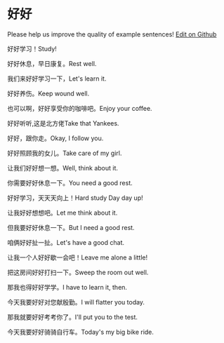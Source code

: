 # 好好

Please help us improve the quality of example sentences! [Edit on Github](https://github.com/jiyushe/jiyu-example-sentence-source/blob/main/chinese/haohao.md)

<p><span class="chinese">好好学习！</span><span class="english">Study!</span></p>

<p><span class="chinese">好好休息，早日康复。</span><span class="english">Rest well.</span></p>

<p><span class="chinese">我们来好好学习一下，</span><span class="english">Let's learn it.</span></p>

<p><span class="chinese">好好养伤。</span><span class="english">Keep wound well.</span></p>

<p><span class="chinese">也可以啊，好好享受你的咖啡吧。</span><span class="english">Enjoy your coffee.</span></p>

<p><span class="chinese">好好听听,这是北方佬</span><span class="english">Take that Yankees.</span></p>

<p><span class="chinese">好好，跟你走。</span><span class="english">Okay, I follow you.</span></p>

<p><span class="chinese">好好照顾我的女儿。</span><span class="english">Take care of my girl.</span></p>

<p><span class="chinese">让我们好好想一想。</span><span class="english">Well, think about it.</span></p>

<p><span class="chinese">你需要好好休息一下。</span><span class="english">You need a good rest.</span></p>

<p><span class="chinese">好好学习，天天天向上！</span><span class="english">Hard study Day day up!</span></p>

<p><span class="chinese">让我好好想想吧。</span><span class="english">Let me think about it.</span></p>

<p><span class="chinese">但我要好好休息一下。</span><span class="english">But I need a good rest.</span></p>

<p><span class="chinese">咱俩好好扯一扯。</span><span class="english">Let's have a good chat.</span></p>

<p><span class="chinese">让我一个人好好歇一会吧！</span><span class="english">Leave me alone a little!</span></p>

<p><span class="chinese">把这房间好好打扫一下。</span><span class="english">Sweep the room out well.</span></p>

<p><span class="chinese">那我也得好好学学。</span><span class="english">I have to learn it, then.</span></p>

<p><span class="chinese">今天我要好好对您献殷勤。</span><span class="english">I will flatter you today.</span></p>

<p><span class="chinese">那我就要好好考考你了。</span><span class="english">I'll put you to the test.</span></p>

<p><span class="chinese">今天我要好好骑骑自行车。</span><span class="english">Today's my big bike ride.</span></p>

